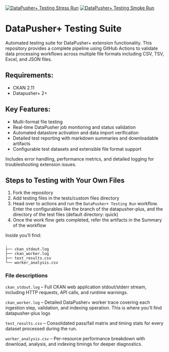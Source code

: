 [![DataPusher+ Testing Stress Run](https://github.com/dathere/datapusher-plus_testing/actions/workflows/runner.yml/badge.svg)](https://github.com/dathere/datapusher-plus_testing/actions/workflows/runner.yml)
[![DataPusher+ Testing Smoke Run](https://github.com/dathere/datapusher-plus_testing/actions/workflows/main.yml/badge.svg)](https://github.com/dathere/datapusher-plus_testing/actions/workflows/main.yml)
# DataPusher+ Testing Suite
Automated testing suite for DataPusher+ extension functionality. This repository provides a complete pipeline using GitHub Actions to validate data processing workflows across multiple file formats including CSV, TSV, Excel, and JSON files.

## Requirements:
- CKAN 2.11
- Datapusher+ 2+

## Key Features:
- Multi-format file testing 
- Real-time DataPusher job monitoring and status validation
- Automated datastore activation and data import verification
- Detailed test reporting with markdown summaries and downloadable artifacts
- Configurable test datasets and extensible file format support

Includes error handling, performance metrics, and detailed logging for troubleshooting extension issues.

## Steps to Testing with Your Own Files

1. Fork the repository
2. Add testing files in the tests/custom files directory
3. Head over to actions and run the `DataPusher+ Testing Run` workflow. Enter the configurables like the branch of the datapusher-plus, and the directory of the test files (default directory: quick)
4. Once the work flow gets completed, refer the artifacts in the Summary of the workflow

Inside you’ll find:
```
.
├── ckan_stdout.log
├── ckan_worker.log
├── test_results.csv
└── worker_analysis.csv
```

### File descriptions

`ckan_stdout.log` – Full CKAN web application stdout/stderr stream, including HTTP requests, API calls, and runtime warnings.

`ckan_worker.log` – Detailed DataPusher+ worker trace covering each ingestion step, validation, and indexing operation. This is where you'll find datapusher-plus logs

`test_results.csv` – Consolidated pass/fail matrix and timing stats for every dataset processed during the run.

`worker_analysis.csv` – Per-resource performance breakdown with download, analysis, and indexing timings for deeper diagnostics. 
